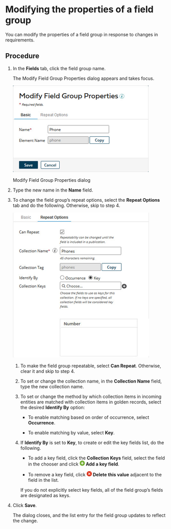 # Modifying the properties of a field group 

<head>
  <meta name="guidename" content="DataHub"/>
  <meta name="context" content="GUID-9dbfb9ee-790f-4f7d-9295-e99476feaccb"/>
</head>


You can modify the properties of a field group in response to changes in requirements.

## Procedure

1.  In the **Fields** tab, click the field group name.

    The Modify Field Group Properties dialog appears and takes focus.

    ![](../Images/Models/mdm-db-modify-field-group_68a130b1-bd95-4377-82dc-c861dbacf484.jpg)

    Modify Field Group Properties dialog

2.  Type the new name in the **Name** field.

3.  To change the field group’s repeat options, select the **Repeat Options** tab and do the following. Otherwise, skip to step 4.

    ![Repeat Options tab in the Modify Field Group Properties dialog](../Images/Models/mdm-ds-add-group-repeatable_6eedaf8a-2e59-4226-a07a-c8e7722285f8.jpg)

    1.  To make the field group repeatable, select **Can Repeat**. Otherwise, clear it and skip to step 4.

    2.  To set or change the collection name, in the **Collection Name** field, type the new collection name.

    3.  To set or change the method by which collection items in incoming entities are matched with collection items in golden records, select the desired **Identify By** option:

        -   To enable matching based on order of occurrence, select **Occurrence**.

        -   To enable matching by value, select **Key**.

    4.  If **Identify By** is set to **Key**, to create or edit the key fields list, do the following.

        -   To add a key field, click the **Collection Keys** field, select the field in the chooser and click **![+](../Images/main-ic-plus-sign-white-in-green-circle-16_4dc8c5f3-e893-4aef-ade2-0b7afe9476c1.jpg) Add a key field**.

        -   To remove a key field, click **![x](../Images/main-ic-x-white-in-red-circle-16_0d0c5dc5-1c5e-4117-8a58-92c5e050ec5b.jpg) Delete this value** adjacent to the field in the list.

        If you do not explicitly select key fields, all of the field group’s fields are designated as keys.

4.  Click **Save**.

    The dialog closes, and the list entry for the field group updates to reflect the change.
